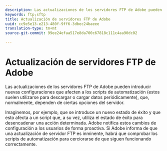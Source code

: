 ```yaml
---
description: Las actualizaciones de los servidores FTP de Adobe pueden introducir nuevas configuraciones que afecten a los scripts de automatización (estos suelen utilizarse para descargar o cargar datos periódicamente), que, normalmente, dependen de ciertas opciones del servidor.
keywords: ftp;sftp
title: Actualización de servidores FTP de Adobe
uuid: cc9e5e13-e213-480f-9ff6-3dbec24baeee
translation-type: tm+mt
source-git-commit: 99ee24efaa517e8da700c67818c111c4aa90dc02

---
```



# Actualización de servidores FTP de Adobe

Las actualizaciones de los servidores FTP de Adobe pueden introducir nuevas configuraciones que afecten a los scripts de automatización (estos suelen utilizarse para descargar o cargar datos periódicamente), que, normalmente, dependen de ciertas opciones del servidor.

Imaginemos, por ejemplo, que se introduce un nuevo estado de éxito y que esto afecta a un script que, a su vez, utiliza el estado de éxito para desencadenar una acción determinada. Adobe notifica estos cambios de configuración a los usuarios de forma proactiva. Si Adobe informa de que una actualización de servidor FTP es inminente, habrá que comprobar los scripts de automatización para cerciorarse de que siguen funcionando correctamente.
